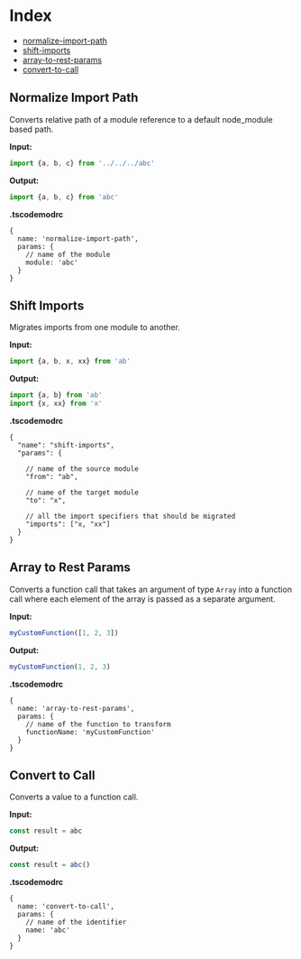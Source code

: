 # Index

- [normalize-import-path](#normalize-import-path)
- [shift-imports](#shift-imports)
- [array-to-rest-params](#array-to-rest-params)
- [convert-to-call](#convert-to-call)

## Normalize Import Path

Converts relative path of a module reference to a default node_module based path.

**Input:**

```ts
import {a, b, c} from '../../../abc'
```

**Output:**

```ts
import {a, b, c} from 'abc'
```

**.tscodemodrc**

```json5
{
  name: 'normalize-import-path',
  params: {
    // name of the module
    module: 'abc'
  }
}
```

## Shift Imports

Migrates imports from one module to another.

**Input:**

```ts
import {a, b, x, xx} from 'ab'
```

**Output:**

```ts
import {a, b} from 'ab'
import {x, xx} from 'x'
```

**.tscodemodrc**

```json5
{
  "name": "shift-imports",
  "params": {

    // name of the source module
    "from": "ab",

    // name of the target module
    "to": "x",

    // all the import specifiers that should be migrated
    "imports": ["x, "xx"]
  }
}
```

## Array to Rest Params

Converts a function call that takes an argument of type `Array` into a function call where each element of the array is passed as a separate argument.

**Input:**

```ts
myCustomFunction([1, 2, 3])
```

**Output:**

```ts
myCustomFunction(1, 2, 3)
```

**.tscodemodrc**

```json5
{
  name: 'array-to-rest-params',
  params: {
    // name of the function to transform
    functionName: 'myCustomFunction'
  }
}
```

## Convert to Call

Converts a value to a function call.

**Input:**

```ts
const result = abc
```

**Output:**

```ts
const result = abc()
```

**.tscodemodrc**

```json5
{
  name: 'convert-to-call',
  params: {
    // name of the identifier
    name: 'abc'
  }
}
```
